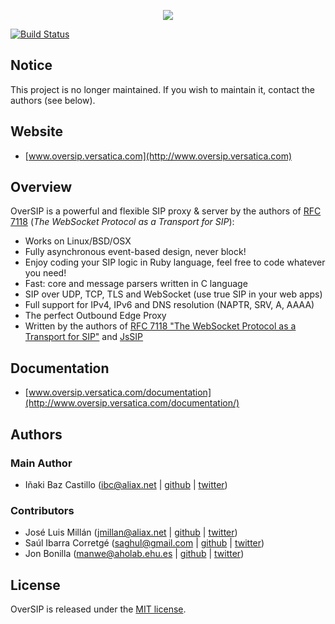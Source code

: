 <p align="center"><a href="http://oversip.versatica.com"><img src="http://oversip.versatica.com/images/oversip-banner.png"/></a></p>

[![Build Status](https://secure.travis-ci.org/versatica/OverSIP.png?branch=master)](http://travis-ci.org/versatica/OverSIP)

## Notice

This project is no longer maintained. If you wish to maintain it, contact the authors (see below).


## Website

* [www.oversip.versatica.com](http://www.oversip.versatica.com)


## Overview

OverSIP is a powerful and flexible SIP proxy & server by the authors of [RFC 7118](http://tools.ietf.org/html/rfc7118) (*The WebSocket Protocol as a Transport for SIP*):

* Works on Linux/BSD/OSX
* Fully asynchronous event-based design, never block!
* Enjoy coding your SIP logic in Ruby language, feel free to code whatever you need!
* Fast: core and message parsers written in C language
* SIP over UDP, TCP, TLS and WebSocket (use true SIP in your web apps)
* Full support for IPv4, IPv6 and DNS resolution (NAPTR, SRV, A, AAAA)
* The perfect Outbound Edge Proxy
* Written by the authors of [RFC 7118 "The WebSocket Protocol as a Transport for SIP"](http://tools.ietf.org/html/rfc7118) and [JsSIP](http://jssip.net)


## Documentation

* [www.oversip.versatica.com/documentation](http://www.oversip.versatica.com/documentation/)


## Authors

### Main Author

* Iñaki Baz Castillo (<ibc@aliax.net> | [github](https://github.com/ibc) | [twitter](https://twitter.com/ibc_tw))

### Contributors

* José Luis Millán (<jmillan@aliax.net> | [github](https://github.com/jmillan) | [twitter](https://twitter.com/jomivi))
* Saúl Ibarra Corretgé (<saghul@gmail.com> | [github](https://github.com/saghul) | [twitter](https://twitter.com/saghul))
* Jon Bonilla (<manwe@aholab.ehu.es> |  [github](https://github.com/manwe) | [twitter](https://twitter.com/jbmanwe))

## License

OverSIP is released under the [MIT license](http://www.oversip.versatica.com/license).
